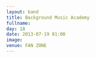 ```yaml
---
layout: band
title: Background Music Academy 
fullname: 
day: 18
date: 2013-07-19 01:00
image: 
venue: FAN ZONE
---
```



